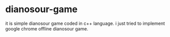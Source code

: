 
# dianosour-game
it is simple dianosour game coded in c++ language. 
i just tried to implement google chrome offline dianosour game.


































